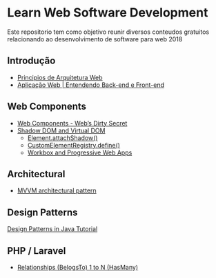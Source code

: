 # Learn Web Software Development

Este repositorio tem como objetivo reunir diversos conteudos gratuitos relacionando ao desenvolvimento de software para web 2018

## Introdução

- [Principios de Arquitetura Web](http://www.argonavis.com.br/cursos/web/WebDesign_1.pdf)
- [Aplicação Web | Entendendo Back-end e Front-end](https://www.youtube.com/watch?v=EEeLl-M5YmI)

## Web Components
- [Web Components - Web’s Dirty Secret](https://codeburst.io/web-components-webs-dirty-secret-903cc85847dd)
- [Shadow DOM and Virtual DOM](https://vuejsfeed.com/blog/learn-the-differences-between-shadow-dom-and-virtual-dom)
  - [Element.attachShadow()
](https://developer.mozilla.org/en-US/docs/Web/API/Element/attachShadow)
  - [CustomElementRegistry.define()](https://developer.mozilla.org/en-US/docs/Web/API/CustomElementRegistry/define)
  - [Workbox and Progressive Web Apps](https://developers.google.com/web/tools/workbox/)

## Architectural
- [MVVM architectural pattern](https://www.packtpub.com/mapt/book/web_development/9781786469946/2/ch02lvl1sec18/mvvm-architectural-pattern)

## Design Patterns
[Design Patterns in Java Tutorial](https://www.tutorialspoint.com/design_pattern/index.htm)

## PHP / Laravel
- [Relationships (BelogsTo) 1 to N (HasMany)](https://www.youtube.com/watch?v=aED6dDS1TB0)
